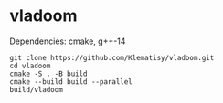 # vladoom

Dependencies: cmake, g++-14

```
git clone https://github.com/Klematisy/vladoom.git
cd vladoom
cmake -S . -B build
cmake --build build --parallel
build/vladoom
```